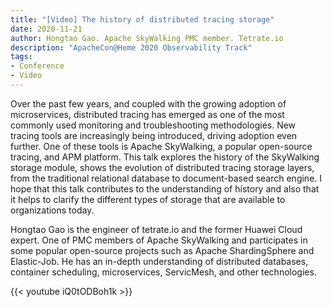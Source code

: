 ```yaml
---
title: "[Video] The history of distributed tracing storage"
date: 2020-11-21
author: Hongtao Gao. Apache SkyWalking PMC member. Tetrate.io
description: "ApacheCon@Home 2020 Observability Track"
tags:
- Conference
- Video
---
```


Over the past few years, and coupled with the growing adoption of microservices, distributed tracing has emerged as one of the most commonly used monitoring and troubleshooting methodologies. New tracing tools are increasingly being introduced, driving adoption even further. One of these tools is Apache SkyWalking, a popular open-source tracing, and APM platform. This talk explores the history of the SkyWalking storage module, shows the evolution of distributed tracing storage layers, from the traditional relational database to document-based search engine. I hope that this talk contributes to the understanding of history and also that it helps to clarify the different types of storage that are available to organizations today.

Hongtao Gao is the engineer of tetrate.io and the former Huawei Cloud expert. One of PMC members of Apache SkyWalking and participates in some popular open-source projects such as Apache ShardingSphere and Elastic-Job. He has an in-depth understanding of distributed databases, container scheduling, microservices, ServicMesh, and other technologies.

{{< youtube iQ0tODBoh1k >}}